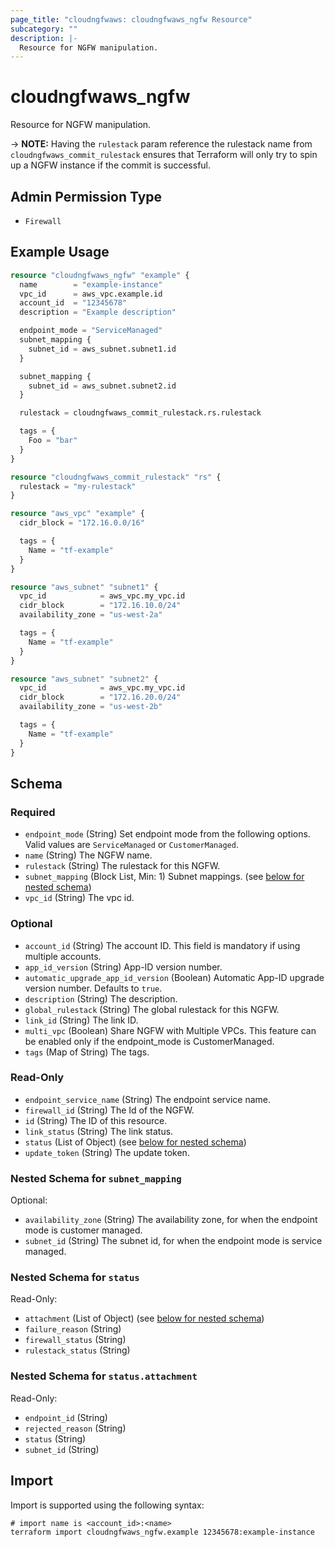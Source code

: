 ```yaml
---
page_title: "cloudngfwaws: cloudngfwaws_ngfw Resource"
subcategory: ""
description: |-
  Resource for NGFW manipulation.
---
```


# cloudngfwaws_ngfw

Resource for NGFW manipulation.

-> **NOTE:** Having the `rulestack` param reference the rulestack name from `cloudngfwaws_commit_rulestack` ensures that Terraform will only try to spin up a NGFW instance if the commit is successful.


## Admin Permission Type

* `Firewall`


## Example Usage

```terraform
resource "cloudngfwaws_ngfw" "example" {
  name        = "example-instance"
  vpc_id      = aws_vpc.example.id
  account_id  = "12345678"
  description = "Example description"

  endpoint_mode = "ServiceManaged"
  subnet_mapping {
    subnet_id = aws_subnet.subnet1.id
  }

  subnet_mapping {
    subnet_id = aws_subnet.subnet2.id
  }

  rulestack = cloudngfwaws_commit_rulestack.rs.rulestack

  tags = {
    Foo = "bar"
  }
}

resource "cloudngfwaws_commit_rulestack" "rs" {
  rulestack = "my-rulestack"
}

resource "aws_vpc" "example" {
  cidr_block = "172.16.0.0/16"

  tags = {
    Name = "tf-example"
  }
}

resource "aws_subnet" "subnet1" {
  vpc_id            = aws_vpc.my_vpc.id
  cidr_block        = "172.16.10.0/24"
  availability_zone = "us-west-2a"

  tags = {
    Name = "tf-example"
  }
}

resource "aws_subnet" "subnet2" {
  vpc_id            = aws_vpc.my_vpc.id
  cidr_block        = "172.16.20.0/24"
  availability_zone = "us-west-2b"

  tags = {
    Name = "tf-example"
  }
}
```


<!-- schema generated by tfplugindocs -->
## Schema

### Required

- `endpoint_mode` (String) Set endpoint mode from the following options. Valid values are `ServiceManaged` or `CustomerManaged`.
- `name` (String) The NGFW name.
- `rulestack` (String) The rulestack for this NGFW.
- `subnet_mapping` (Block List, Min: 1) Subnet mappings. (see [below for nested schema](#nestedblock--subnet_mapping))
- `vpc_id` (String) The vpc id.

### Optional

- `account_id` (String) The account ID. This field is mandatory if using multiple accounts.
- `app_id_version` (String) App-ID version number.
- `automatic_upgrade_app_id_version` (Boolean) Automatic App-ID upgrade version number. Defaults to `true`.
- `description` (String) The description.
- `global_rulestack` (String) The global rulestack for this NGFW.
- `link_id` (String) The link ID.
- `multi_vpc` (Boolean) Share NGFW with Multiple VPCs. This feature can be enabled only if the endpoint_mode is CustomerManaged.
- `tags` (Map of String) The tags.

### Read-Only

- `endpoint_service_name` (String) The endpoint service name.
- `firewall_id` (String) The Id of the NGFW.
- `id` (String) The ID of this resource.
- `link_status` (String) The link status.
- `status` (List of Object) (see [below for nested schema](#nestedatt--status))
- `update_token` (String) The update token.

<a id="nestedblock--subnet_mapping"></a>
### Nested Schema for `subnet_mapping`

Optional:

- `availability_zone` (String) The availability zone, for when the endpoint mode is customer managed.
- `subnet_id` (String) The subnet id, for when the endpoint mode is service managed.


<a id="nestedatt--status"></a>
### Nested Schema for `status`

Read-Only:

- `attachment` (List of Object) (see [below for nested schema](#nestedobjatt--status--attachment))
- `failure_reason` (String)
- `firewall_status` (String)
- `rulestack_status` (String)

<a id="nestedobjatt--status--attachment"></a>
### Nested Schema for `status.attachment`

Read-Only:

- `endpoint_id` (String)
- `rejected_reason` (String)
- `status` (String)
- `subnet_id` (String)


## Import

Import is supported using the following syntax:

```shell
# import name is <account_id>:<name>
terraform import cloudngfwaws_ngfw.example 12345678:example-instance
```

